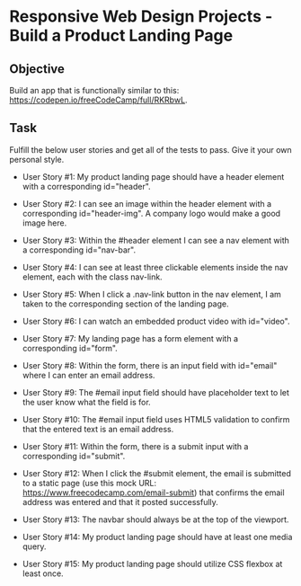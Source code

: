 # Responsive Web Design Projects - Build a Product Landing Page

## Objective
Build an app that is functionally similar to this: https://codepen.io/freeCodeCamp/full/RKRbwL.

## Task

Fulfill the below user stories and get all of the tests to pass. Give it your own personal style.

- User Story #1: My product landing page should have a header element with a corresponding id="header".

- User Story #2: I can see an image within the header element with a corresponding id="header-img". A company logo would make a good image here.

- User Story #3: Within the #header element I can see a nav element with a corresponding id="nav-bar".

- User Story #4: I can see at least three clickable elements inside the nav element, each with the class nav-link.

- User Story #5: When I click a .nav-link button in the nav element, I am taken to the corresponding section of the landing page.

- User Story #6: I can watch an embedded product video with id="video".

- User Story #7: My landing page has a form element with a corresponding id="form".

- User Story #8: Within the form, there is an input field with id="email" where I can enter an email address.

- User Story #9: The #email input field should have placeholder text to let the user know what the field is for.

- User Story #10: The #email input field uses HTML5 validation to confirm that the entered text is an email address.

- User Story #11: Within the form, there is a submit input with a corresponding id="submit".

- User Story #12: When I click the #submit element, the email is submitted to a static page (use this mock URL: https://www.freecodecamp.com/email-submit) that confirms the email address was entered and that it posted successfully.

- User Story #13: The navbar should always be at the top of the viewport.

- User Story #14: My product landing page should have at least one media query.

- User Story #15: My product landing page should utilize CSS flexbox at least once.